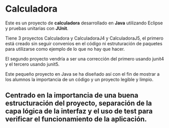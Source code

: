 # Calculadora

Este es un proyecto de **calculadora** desarrollado en **Java** utilizando Eclipse y pruebas unitarias con **JUnit**.

Tiene 3 proyectos Calculadora y CalculadoraJ4 y CalculadoraJ5, el primero está creado sin seguir convenios en el código ni estruturación de paquetes para utilizarse como ejemplo de lo que no hay que hacer.

El segundo proyecto vendría a ser una corrección del primero usando junit4 y el tercero usando junit5.

Este pequeño proyecto en Java se ha diseñado así con el fin de mostrar a los alumnos la importancia de un código y un proyecto legible y limpio.

Centrado en la importancia de una buena estructuración del proyecto, separación de la capa lógica de la interfaz y el uso de test para verificar el funcionamiento de la aplicación.
---


